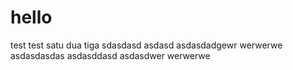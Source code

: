 # hello
test test satu dua tiga
sdasdasd
asdasd
asdasdadgewr
werwerwe
asdasdasdas
asdasddasd
asdasdwer
werwerwe
